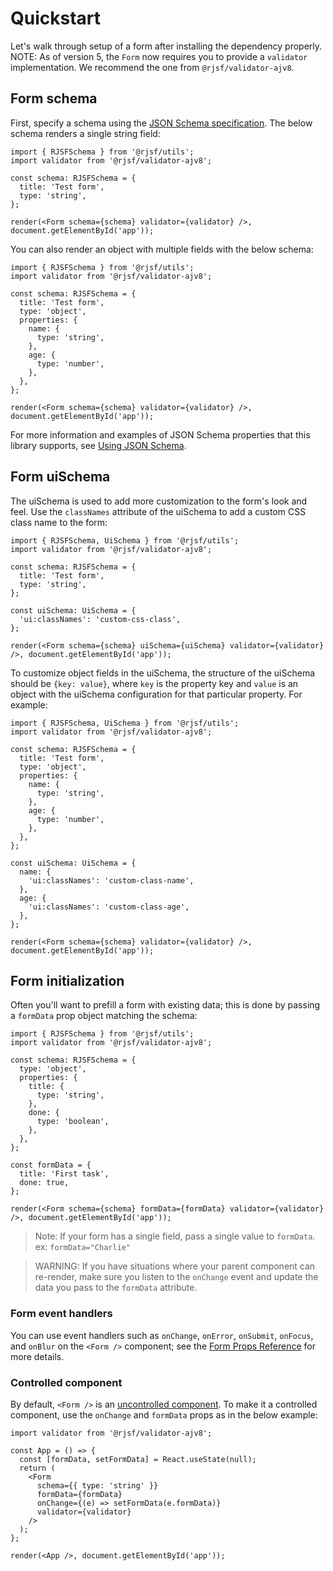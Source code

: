 # Quickstart

Let's walk through setup of a form after installing the dependency properly.
NOTE: As of version 5, the `Form` now requires you to provide a `validator` implementation. We recommend the one from `@rjsf/validator-ajv8`.

## Form schema

First, specify a schema using the [JSON Schema specification](https://json-schema.org/). The below schema renders a single string field:

```tsx
import { RJSFSchema } from '@rjsf/utils';
import validator from '@rjsf/validator-ajv8';

const schema: RJSFSchema = {
  title: 'Test form',
  type: 'string',
};

render(<Form schema={schema} validator={validator} />, document.getElementById('app'));
```

You can also render an object with multiple fields with the below schema:

```tsx
import { RJSFSchema } from '@rjsf/utils';
import validator from '@rjsf/validator-ajv8';

const schema: RJSFSchema = {
  title: 'Test form',
  type: 'object',
  properties: {
    name: {
      type: 'string',
    },
    age: {
      type: 'number',
    },
  },
};

render(<Form schema={schema} validator={validator} />, document.getElementById('app'));
```

For more information and examples of JSON Schema properties that this library supports, see [Using JSON Schema](./usage/single.md).

## Form uiSchema

The uiSchema is used to add more customization to the form's look and feel. Use the `classNames`
attribute of the uiSchema to add a custom CSS class name to the form:

```tsx
import { RJSFSchema, UiSchema } from '@rjsf/utils';
import validator from '@rjsf/validator-ajv8';

const schema: RJSFSchema = {
  title: 'Test form',
  type: 'string',
};

const uiSchema: UiSchema = {
  'ui:classNames': 'custom-css-class',
};

render(<Form schema={schema} uiSchema={uiSchema} validator={validator} />, document.getElementById('app'));
```

To customize object fields in the uiSchema, the structure of the
uiSchema should be `{key: value}`, where `key` is the property key and `value` is an
object with the uiSchema configuration for that particular property. For example:

```tsx
import { RJSFSchema, UiSchema } from '@rjsf/utils';
import validator from '@rjsf/validator-ajv8';

const schema: RJSFSchema = {
  title: 'Test form',
  type: 'object',
  properties: {
    name: {
      type: 'string',
    },
    age: {
      type: 'number',
    },
  },
};

const uiSchema: UiSchema = {
  name: {
    'ui:classNames': 'custom-class-name',
  },
  age: {
    'ui:classNames': 'custom-class-age',
  },
};

render(<Form schema={schema} validator={validator} />, document.getElementById('app'));
```

## Form initialization

Often you'll want to prefill a form with existing data; this is done by passing a `formData` prop object matching the schema:

```tsx
import { RJSFSchema } from '@rjsf/utils';
import validator from '@rjsf/validator-ajv8';

const schema: RJSFSchema = {
  type: 'object',
  properties: {
    title: {
      type: 'string',
    },
    done: {
      type: 'boolean',
    },
  },
};

const formData = {
  title: 'First task',
  done: true,
};

render(<Form schema={schema} formData={formData} validator={validator} />, document.getElementById('app'));
```

> Note: If your form has a single field, pass a single value to `formData`. ex: `formData="Charlie"`

> WARNING: If you have situations where your parent component can re-render, make sure you listen to the `onChange` event and update the data you pass to the `formData` attribute.

### Form event handlers

You can use event handlers such as `onChange`, `onError`, `onSubmit`, `onFocus`, and `onBlur` on the `<Form />` component; see the [Form Props Reference](/docs/api-reference/form-props.md) for more details.

### Controlled component

By default, `<Form />` is an [uncontrolled component](https://reactjs.org/docs/uncontrolled-components.html). To make it a controlled component, use the
`onChange` and `formData` props as in the below example:

```tsx
import validator from '@rjsf/validator-ajv8';

const App = () => {
  const [formData, setFormData] = React.useState(null);
  return (
    <Form
      schema={{ type: 'string' }}
      formData={formData}
      onChange={(e) => setFormData(e.formData)}
      validator={validator}
    />
  );
};

render(<App />, document.getElementById('app'));
```
